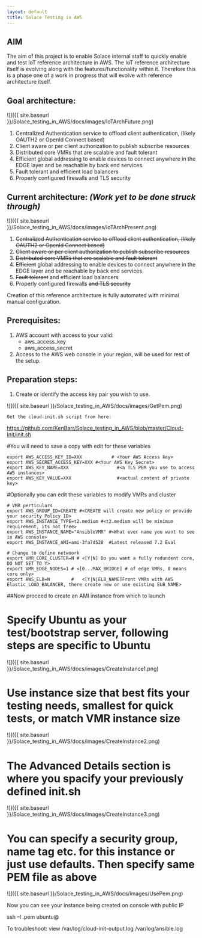 ```yaml
---
layout: default
title: Solace Testing in AWS
---
```


## AIM
The aim of this project is to enable Solace internal staff to quickly enable and test IoT reference architecture in AWS.
The IoT reference architecture itself is evolving along with the features/functionality within it.  Therefore this is a phase one of a work in progress that will evolve with reference architecture itself.

## Goal architecture:
![]({{ site.baseurl }}/Solace_testing_in_AWS/docs/images/IoTArchFuture.png)

1.	Centralized Authentication service to offload client authentication, (likely OAUTH2 or OpenId Connect based)
2.	Client aware or per client authorization to publish subscribe resources
3.	Distributed core VMRs that are scalable and fault tolerant
4.	Efficient global addressing to enable devices to connect anywhere in the EDGE layer and be reachable by back end services.
5.	Fault tolerant and efficient load balancers
6.	Properly configured firewalls and TLS security

## Current architecture: *(Work yet to be done struck through)*
![]({{ site.baseurl }}/Solace_testing_in_AWS/docs/images/IoTArchPresent.png)

1.  ~~Centralized Authentication service to offload client authentication, (likely OAUTH2 or OpenId Connect based)~~
2.	~~Client aware or per client authorization to publish subscribe resources~~
3.	~~Distributed core VMRs that are scalable and fault tolerant~~
4.	~~Efficient~~ global addressing to enable devices to connect anywhere in the EDGE layer and be reachable by back end services.
5.	~~Fault tolerant~~ and efficient load balancers
6.	Properly configured firewalls ~~and TLS security~~

Creation of this reference architecture is fully automated with minimal manual configuration.

## Prerequisites:
1.	AWS account with access to your valid:
    *	aws_access_key
    *	aws_access_secret
2.	Access to the AWS web console in your region, will be used for rest of the setup.

## Preparation steps:
1.  Create or identify the access key pair you wish to use.

![]({{ site.baseurl }}/Solace_testing_in_AWS/docs/images/GetPem.png)


    Get the cloud-init.sh script from here:
https://github.com/KenBarr/Solace_testing_in_AWS/blob/master/Cloud-Init/init.sh

#You will need to save a copy with edit for these variables

```
export AWS_ACCESS_KEY_ID=XXX           # <Your AWS Access key>
export AWS_SECRET_ACCESS_KEY=XXX #<Your AWS Key Secret>
export AWS_KEY_NAME=XXX                  #<a TLS PEM you use to access AWS instances>
export AWS_KEY_VALUE=XXX                 #<actual content of private key>
```

#Optionally you can edit these variables to modify VMRs and cluster

```
# VMR perticulars
export AWS_GROUP_ID=CREATE #<CREATE will create new policy or provide your security Policy ID>
export AWS_INSTANCE_TYPE=t2.medium #<t2.medium will be minimum requirement, its not free>
export AWS_INSTANCE_NAME="AnsibleVMR" #<What ever name you want to see in AWS console>
export AWS_INSTANCE_AMI=ami-3fa7d528  #Latest released 7.2 Eval

# Change to define netwoork
export VMR_CORE_CLUSTER=N # <[Y|N] Do you want a fully redundent core, DO NOT SET TO Y>
export VMR_EDGE_NODES=1 # <[0...MAX_BRIDGE] # of edge VMRs, 0 means core only>
export AWS_ELB=N        #   <[Y|N|ELB_NAME]Front VMRs with AWS Elastic_LOAD_BALANCER, there create new or use existing ELB_NAME>
```
##Now proceed to create an AMI instance from which to launch 
# Specify Ubuntu as your test/bootstrap server, following steps are specific to Ubuntu
![]({{ site.baseurl }}/Solace_testing_in_AWS/docs/images/CreateInstance1.png)

# Use instance size that best fits your testing needs, smallest for quick tests, or match VMR instance size
![]({{ site.baseurl }}/Solace_testing_in_AWS/docs/images/CreateInstance2.png)

# The Advanced Details section is where you spacify your previously defined init.sh 
![]({{ site.baseurl }}/Solace_testing_in_AWS/docs/images/CreateInstance3.png)

# You can specify a security group, name tag etc. for this instance or just use defaults. Then specify same PEM file as above
![]({{ site.baseurl }}/Solace_testing_in_AWS/docs/images/UsePem.png)

 Now you can see your instance being created on console with public IP

ssh –I <yourCert>.pem ubuntu@<yourExternalIP>

To troubleshoot:
view   /var/log/cloud-init-output.log
           /var/log/ansible.log
